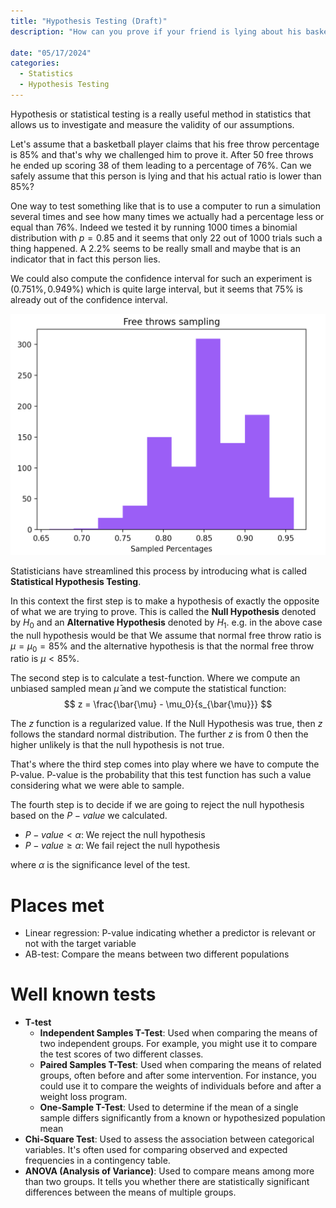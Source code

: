 ```yaml
---
title: "Hypothesis Testing (Draft)"
description: "How can you prove if your friend is lying about his basketball shooting skills?"

date: "05/17/2024"
categories:
  - Statistics
  - Hypothesis Testing
---
```


Hypothesis or statistical testing is a really useful method in statistics that allows us to investigate and measure the validity of our assumptions. 

Let's assume that a basketball player claims that his free throw percentage is $85\%$ and that's why we challenged him to prove it. After 50 free throws he ended up scoring 38 of them leading to a percentage of $76\%$. Can we safely assume that this person is lying and that his actual ratio is lower than $85\%$?

One way to test something like that is to use a computer to run a simulation several times and see how many times we actually had a percentage less or equal than $76\%$. Indeed we tested it by running 1000 times a binomial distribution with $p=0.85$ and it seems that only 22 out of 1000 trials such a thing happened. A $2.2\%$ seems to be really small and maybe that is an indicator that in fact this person lies.

We could also compute the confidence interval for such an experiment is $(0.751\%, 0.949\%)$ which is quite large interval, but it seems that 75\% is already out of the confidence interval.

![free throws](./img/image.png)

Statisticians have streamlined this process by introducing what is called **Statistical Hypothesis Testing**.

In this context the first step is to make a hypothesis of exactly the opposite of what we are trying to prove. This is called the **Null Hypothesis** denoted by $H_0$ and an **Alternative Hypothesis** denoted by $H_1$. e.g. in the above case the null hypothesis would be that We assume that normal free throw ratio is $\mu = \mu_0 = 85\%$ and the alternative hypothesis is that the normal free throw ratio is $\mu < 85\%$.

The second step is to calculate a test-function. Where we compute an unbiased sampled mean $\bar{\mu}$ and we compute the statistical function:
$$ z = \frac{\bar{\mu} - \mu_0}{s_{\bar{\mu}}} $$

The $z$ function is a regularized value. If the Null Hypothesis was true, then $z$ follows the standard normal distribution. The further $z$ is from 0 then the higher unlikely is that the null hypothesis is not true. 

That's where the third step comes into play where we have to compute the P-value. P-value is the probability that this test function has such a value considering what we were able to sample.

The fourth step is to decide if we are going to reject the null hypothesis based on the $P-value$ we calculated. 

- $P-value < \alpha$: We reject the null hypothesis
- $P-value \geq \alpha$: We fail reject the null hypothesis

where $\alpha$ is the significance level of the test.

# Places met

- Linear regression: P-value indicating whether a predictor is relevant or not with the target variable
- AB-test: Compare the means between two different populations

# Well known tests

- **T-test**
    - **Independent Samples T-Test**: Used when comparing the means of two independent groups. For example, you might use it to compare the test scores of two different classes.
    - **Paired Samples T-Test**: Used when comparing the means of related groups, often before and after some intervention. For instance, you could use it to compare the weights of individuals before and after a weight loss program.
    - **One-Sample T-Test**: Used to determine if the mean of a single sample differs significantly from a known or hypothesized population mean
- **Chi-Square Test**: Used to assess the association between categorical variables. It's often used for comparing observed and expected frequencies in a contingency table.
- **ANOVA (Analysis of Variance)**: Used to compare means among more than two groups. It tells you whether there are statistically significant differences between the means of multiple groups.
